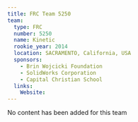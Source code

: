 ```yaml
---
title: FRC Team 5250
team:
  type: FRC
  number: 5250
  name: Kinetic
  rookie_year: 2014
  location: SACRAMENTO, California, USA
  sponsors:
    - Brin Wojcicki Foundation
    - SolidWorks Corporation
    - Capital Christian School
  links:
    Website: 
---
```

No content has been added for this team
